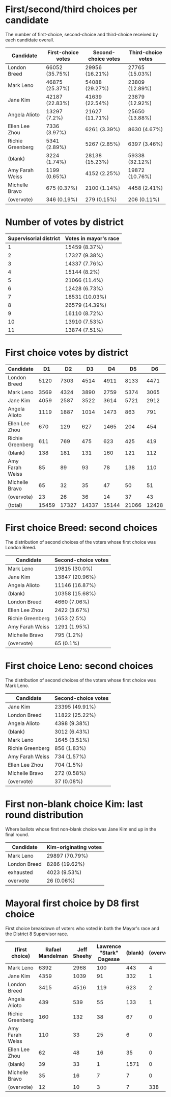 # First/second/third choices per candidate
The number of first-choice, second-choice and third-choice received by each candidate overall.

Candidate | First-choice votes | Second-choice votes | Third-choice votes
--------- | ------------------ | ------------------- | ------------------
London Breed|66052 (35.75%)|29956 (16.21%)|27765 (15.03%)
Mark Leno|46875 (25.37%)|54088 (29.27%)|23809 (12.89%)
Jane Kim|42187 (22.83%)|41639 (22.54%)|23879 (12.92%)
Angela Alioto|13297 (7.2%)|21627 (11.71%)|25650 (13.88%)
Ellen Lee Zhou|7336 (3.97%)|6261 (3.39%)|8630 (4.67%)
Richie Greenberg|5341 (2.89%)|5267 (2.85%)|6397 (3.46%)
(blank)|3224 (1.74%)|28138 (15.23%)|59338 (32.12%)
Amy Farah Weiss|1199 (0.65%)|4152 (2.25%)|19872 (10.76%)
Michelle Bravo|675 (0.37%)|2100 (1.14%)|4458 (2.41%)
(overvote)|346 (0.19%)|279 (0.15%)|206 (0.11%)

# Number of votes by district

Supervisorial district | Votes in mayor's race
---------------------- | ---------------------
1|15459 (8.37%)
2|17327 (9.38%)
3|14337 (7.76%)
4|15144 (8.2%)
5|21066 (11.4%)
6|12428 (6.73%)
7|18531 (10.03%)
8|26579 (14.39%)
9|16110 (8.72%)
10|13910 (7.53%)
11|13874 (7.51%)

# First choice votes by district

Candidate | D1 | D2 | D3 | D4 | D5 | D6 | D7 | D8 | D9 | D10 | D11 | Total
--------- | -- | -- | -- | -- | -- | -- | -- | -- | -- | --- | --- | -----
London Breed|5120|7303|4514|4911|8133|4471|7158|8675|4672|6410|4685|66052
Mark Leno|3569|4324|3890|2759|5374|3065|4433|9907|4133|2598|2823|46875
Jane Kim|4059|2587|3522|3614|5721|2912|3255|5822|5118|2614|2963|42187
Angela Alioto|1119|1887|1014|1473|863|791|1962|1167|1006|782|1233|13297
Ellen Lee Zhou|670|129|627|1465|204|454|644|161|546|1002|1434|7336
Richie Greenberg|611|769|475|623|425|419|726|397|233|249|414|5341
(blank)|138|181|131|160|121|112|165|1924|111|81|100|3224
Amy Farah Weiss|85|89|93|78|138|110|122|174|132|83|95|1199
Michelle Bravo|65|32|35|47|50|51|43|65|117|67|103|675
(overvote)|23|26|36|14|37|43|23|54|42|24|24|346
(total)|15459|17327|14337|15144|21066|12428|18531|26579|16110|13910|13874|184765


# First choice Breed: second choices
The distribution of second choices of the voters whose first choice was London Breed.

Candidate | Second-choice votes
--------- | -------------------
Mark Leno|19815 (30.0%)
Jane Kim|13847 (20.96%)
Angela Alioto|11146 (16.87%)
(blank)|10358 (15.68%)
London Breed|4660 (7.06%)
Ellen Lee Zhou|2422 (3.67%)
Richie Greenberg|1653 (2.5%)
Amy Farah Weiss|1291 (1.95%)
Michelle Bravo|795 (1.2%)
(overvote)|65 (0.1%)


# First choice Leno: second choices
The distribution of second choices of the voters whose first choice was Mark Leno.

Candidate | Second-choice votes
--------- | -------------------
Jane Kim|23395 (49.91%)
London Breed|11822 (25.22%)
Angela Alioto|4398 (9.38%)
(blank)|3012 (6.43%)
Mark Leno|1645 (3.51%)
Richie Greenberg|856 (1.83%)
Amy Farah Weiss|734 (1.57%)
Ellen Lee Zhou|704 (1.5%)
Michelle Bravo|272 (0.58%)
(overvote)|37 (0.08%)


# First non-blank choice Kim: last round distribution
Where ballots whose first non-blank choice was Jane Kim end up in the final round.

Candidate | Kim-originating votes
--------- | ---------------------
Mark Leno|29897 (70.79%)
London Breed|8286 (19.62%)
exhausted|4023 (9.53%)
overvote|26 (0.06%)


# Mayoral first choice by D8 first choice
First choice breakdown of voters who voted in both the Mayor's race and the District 8 Supervisor race.

(first choice) | Rafael Mandelman | Jeff Sheehy | Lawrence "Stark" Dagesse | (blank) | (overvote)
-- | ---------------- | ----------- | ------------------------ | ------- | ----------
Mark Leno|6392|2968|100|443|4
Jane Kim|4359|1039|91|332|1
London Breed|3415|4516|119|623|2
Angela Alioto|439|539|55|133|1
Richie Greenberg|160|132|38|67|0
Amy Farah Weiss|110|33|25|6|0
Ellen Lee Zhou|62|48|16|35|0
(blank)|39|33|1|1571|0
Michelle Bravo|35|16|7|7|0
(overvote)|12|10|3|7|338
